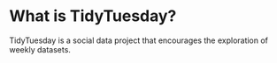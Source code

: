 # What is TidyTuesday?
TidyTuesday is a social data project that encourages the exploration of weekly datasets.
